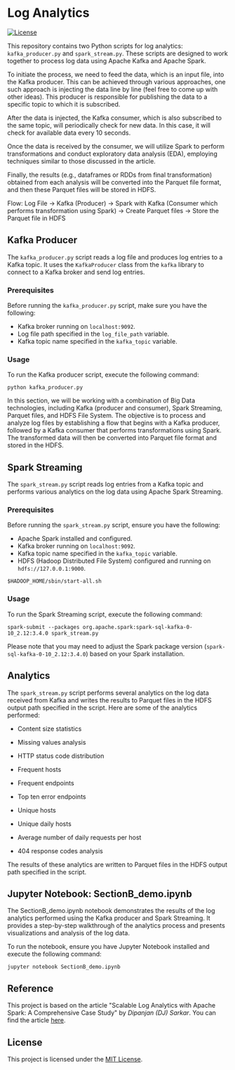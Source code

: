 # Log Analytics

[![License](https://img.shields.io/badge/license-MIT-blue.svg)](https://opensource.org/licenses/MIT)

This repository contains two Python scripts for log analytics: `kafka_producer.py` and `spark_stream.py`. These scripts are designed to work together to process log data using Apache Kafka and Apache Spark.

To initiate the process, we need to feed the data, which is an input file, into the Kafka producer. This can be achieved through various approaches, one such approach is injecting the data line by line (feel free to come up with other ideas). This producer is responsible for publishing the data to a specific topic to which it is subscribed.

After the data is injected, the Kafka consumer, which is also subscribed to the same topic, will periodically check for new data. In this case, it will check for available data every 10 seconds.

Once the data is received by the consumer, we will utilize Spark to perform transformations and conduct exploratory data analysis (EDA), employing techniques similar to those discussed in the article.

Finally, the results (e.g., dataframes or RDDs from final transformation) obtained from each analysis will be converted into the Parquet file format, and then these Parquet files will be stored in HDFS.

Flow:
Log File -> Kafka (Producer) -> Spark with Kafka (Consumer which performs transformation using Spark) -> Create Parquet files -> Store the Parquet file in HDFS

## Kafka Producer

The `kafka_producer.py` script reads a log file and produces log entries to a Kafka topic. It uses the `KafkaProducer` class from the `kafka` library to connect to a Kafka broker and send log entries.

### Prerequisites

Before running the `kafka_producer.py` script, make sure you have the following:

- Kafka broker running on `localhost:9092`.
- Log file path specified in the `log_file_path` variable.
- Kafka topic name specified in the `kafka_topic` variable.

### Usage

To run the Kafka producer script, execute the following command:

```shell
python kafka_producer.py
```

In this section, we will be working with a combination of Big Data technologies, including Kafka (producer and consumer), Spark Streaming, Parquet files, and HDFS File System. The objective is to process and analyze log files by establishing a flow that begins with a Kafka producer, followed by a Kafka consumer that performs transformations using Spark. The transformed data will then be converted into Parquet file format and stored in the HDFS.

## Spark Streaming

The `spark_stream.py` script reads log entries from a Kafka topic and performs various analytics on the log data using Apache Spark Streaming.

### Prerequisites

Before running the `spark_stream.py` script, ensure you have the following:

- Apache Spark installed and configured.
- Kafka broker running on `localhost:9092`.
- Kafka topic name specified in the `kafka_topic` variable.
- HDFS (Hadoop Distributed File System) configured and running on `hdfs://127.0.0.1:9000`.
```shell
$HADOOP_HOME/sbin/start-all.sh
```

### Usage

To run the Spark Streaming script, execute the following command:

```shell
spark-submit --packages org.apache.spark:spark-sql-kafka-0-10_2.12:3.4.0 spark_stream.py
```

Please note that you may need to adjust the Spark package version (`spark-sql-kafka-0-10_2.12:3.4.0`) based on your Spark installation.

## Analytics

The `spark_stream.py` script performs several analytics on the log data received from Kafka and writes the results to Parquet files in the HDFS output path specified in the script. Here are some of the analytics performed:

- Content size statistics
- Missing values analysis
- HTTP status code distribution
- Frequent hosts


- Frequent endpoints
- Top ten error endpoints
- Unique hosts
- Unique daily hosts
- Average number of daily requests per host
- 404 response codes analysis

The results of these analytics are written to Parquet files in the HDFS output path specified in the script.

## Jupyter Notebook: SectionB_demo.ipynb

The SectionB_demo.ipynb notebook demonstrates the results of the log analytics performed using the Kafka producer and Spark Streaming. It provides a step-by-step walkthrough of the analytics process and presents visualizations and analysis of the log data.

To run the notebook, ensure you have Jupyter Notebook installed and execute the following command:
```shell
jupyter notebook SectionB_demo.ipynb
```

## Reference

This project is based on the article "Scalable Log Analytics with Apache Spark: A Comprehensive Case Study" by *Dipanjan (DJ) Sarkar*. You can find the article [here](https://towardsdatascience.com/scalable-log-analytics-with-apache-spark-a-comprehensive-case-study-2be3eb3be977).

## License

This project is licensed under the [MIT License](LICENSE).
